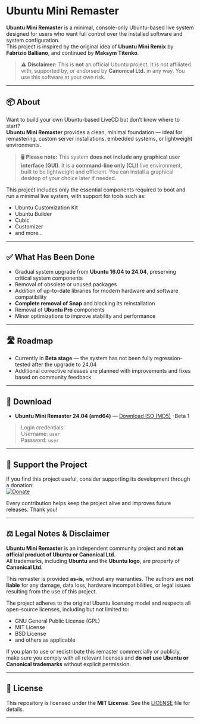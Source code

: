 # Ubuntu Mini Remaster

**Ubuntu Mini Remaster** is a minimal, console-only Ubuntu-based live system designed for users who want full control over the installed software and system configuration.  
This project is inspired by the original idea of **Ubuntu Mini Remix** by **Fabrizio Balliano**, and continued by **Maksym Titenko**.

> ⚠️ **Disclaimer:** This is **not** an official Ubuntu project. It is not affiliated with, supported by, or endorsed by **Canonical Ltd.** in any way. You use this software at your own risk.

---

## 📦 About

Want to build your own Ubuntu-based LiveCD but don’t know where to start?  
**Ubuntu Mini Remaster** provides a clean, minimal foundation — ideal for remastering, custom server installations, embedded systems, or lightweight environments.

> 🖥️ **Please note:** This system **does not include any graphical user interface (GUI)**. It is a **command-line only (CLI)** live environment, built to be lightweight and efficient. You can install a graphical desktop of your choice later if needed.

This project includes only the essential components required to boot and run a minimal live system, with support for tools such as:

- Ubuntu Customization Kit  
- Ubuntu Builder  
- Cubic  
- Customizer  
- and more...

---

## ✅ What Has Been Done

- Gradual system upgrade from **Ubuntu 16.04 to 24.04**, preserving critical system components
- Removal of obsolete or unused packages
- Addition of up-to-date libraries for modern hardware and software compatibility
- **Complete removal of Snap** and blocking its reinstallation
- Removal of **Ubuntu Pro** components
- Minor optimizations to improve stability and performance

---

## 🛣️ Roadmap

- Currently in **Beta stage** — the system has not been fully regression-tested after the upgrade to 24.04
- Additional corrective releases are planned with improvements and fixes based on community feedback

---

## 💾 Download

- **Ubuntu Mini Remaster 24.04 (amd64)** — [Download ISO (MD5)](https://github.com/linuxmative/Ubuntu-Mini-Remaster/releases/download/Beta-1/ubuntu-mini-remaster-24.04.iso) -Beta 1  
> Login credentials:  
> Username: `user`  
> Password: `user`

---

## 💖 Support the Project

If you find this project useful, consider supporting its development through a donation:  
[![Donate](https://img.shields.io/badge/Donate-PayPal-blue.svg)](https://www.paypal.com/donate/?hosted_button_id=8P43MJQ2TM7S2)

Every contribution helps keep the project alive and improves future releases. Thank you!

---

## ⚖️ Legal Notes & Disclaimer

**Ubuntu Mini Remaster** is an independent community project and **not an official product of Ubuntu or Canonical Ltd.**  
All trademarks, including **Ubuntu** and the **Ubuntu logo**, are property of **Canonical Ltd.**

This remaster is provided **as-is**, without any warranties. The authors are **not liable** for any damage, data loss, hardware incompatibilities, or legal issues resulting from the use of this project.

The project adheres to the original Ubuntu licensing model and respects all open-source licenses, including but not limited to:

- GNU General Public License (GPL)
- MIT License
- BSD License
- and others as applicable

If you plan to use or redistribute this remaster commercially or publicly, make sure you comply with all relevant licenses and **do not use Ubuntu or Canonical trademarks** without explicit permission.

---

## 📜 License

This repository is licensed under the **MIT License**. See the [LICENSE](LICENSE) file for details.

---
